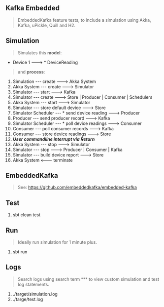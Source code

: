 Kafka Embedded
--------------
>EmbeddedKafka feature tests, to include a simulation using Akka, Kafka, uPickle, Quill and H2.

Simulation
----------
>Simulates this **model**:
* Device 1 ---> * DeviceReading
>and **process**:
1. Simulation --- create ---> Akka System
2. Akka System --- create ---> Simulator
3. Simulator --- start ---> Kafka
4. Simulator --- create ---> Store | Producer | Consumer | Schedulers
5. Akka System --- start ---> Simulator
6. Simulator --- store default device ---> Store
7. Simulator Scheduler --- * send device reading ---> Producer
8. Producer --- send producer record ---> Kafka
9. Simulator Scheduler --- * poll device readings ---> Consumer
10. Consumer --- poll consumer records ---> Kafka
11. Consumer --- store device readings ---> Store
12. ***User commandline interrupt via Return***
13. Akka System --- stop ---> Simulator
14. Simulator --- stop ---> Producer | Consumer | Kafka
15. Simulator --- build device report ---> Store
16. Akka System <--- terminate

EmbeddedKafka
-------------
>See: https://github.com/embeddedkafka/embedded-kafka

Test
----
1. sbt clean test

Run
---
>Ideally run simulation for 1 minute plus.
1. sbt run

Logs
----
>Search logs using search term *** to view custom simulation and test log statements.
1. ./target/simulation.log
2. ./targe/test.log